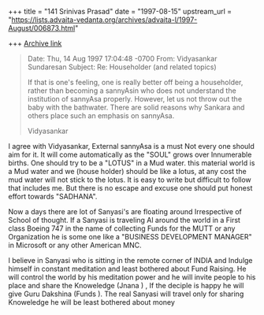+++
title = "141 Srinivas Prasad"
date = "1997-08-15"
upstream_url = "https://lists.advaita-vedanta.org/archives/advaita-l/1997-August/006873.html"

+++
[Archive link](https://lists.advaita-vedanta.org/archives/advaita-l/1997-August/006873.html)

>
> Date:    Thu, 14 Aug 1997 17:04:48 -0700
> From:    Vidyasankar Sundaresan <vidya at CCO.CALTECH.EDU>
> Subject: Re: Householder (and related topics)
>
> If that is one's feeling, one is really better off being a householder,
> rather than becoming a sannyAsin who does not understand the institution
> of sannyAsa properly. However, let us not throw out the baby with the
> bathwater. There are solid reasons why Sankara and others place such an
> emphasis on sannyAsa.
>
> Vidyasankar

   I agree with Vidyasankar, External sannyAsa is a must Not every one should
  aim for it. It will come automatically as the "SOUL" grows over Innumerable
  births. One should try to be a "LOTUS" in a Mud water. this material
  world is a Mud water and we (house holder) should be like a lotus, at
  any cost the mud water will not stick to the lotus. It is easy to write
  but difficult to follow that includes me. But there is no escape and
  excuse one should put honest effort towards "SADHANA".

  Now a days there are lot of Sanyasi's are floating around Irrespective
  of School of thought. If a Sanyasi is traveling Al around the world in
  a First class Boeing 747 in the name of collecting Funds for the MUTT
  or any Organization he is some one like a "BUSINESS DEVELOPMENT MANAGER"
  in Microsoft or any other American MNC.

  I believe in Sanyasi who is sitting in the remote corner of INDIA and
  Indulge himself in constant meditation and least bothered about Fund
  Raising. He will control the world by his meditation power and he will
  invite  people to his place and share the Knoweledge (Jnana ) , If the
  deciple is happy he will give Guru Dakshina (Funds ). The real Sanyasi will
  travel only for sharing Knoweledge he will be least bothered about money

